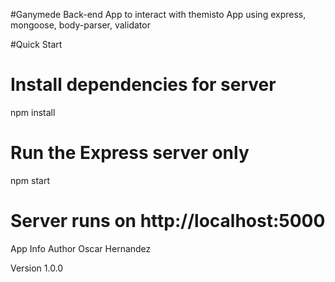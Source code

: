 #Ganymede
Back-end App to interact with themisto App using express, mongoose, body-parser, validator

#Quick Start
# Install dependencies for server
npm install

# Run the Express server only
npm start

# Server runs on http://localhost:5000

App Info
Author
Oscar Hernandez

Version
1.0.0

